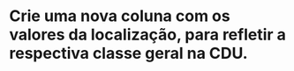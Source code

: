 # Crie uma nova coluna com os valores da localização, para refletir a respectiva classe geral na CDU.
